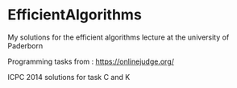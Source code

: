 # EfficientAlgorithms
My solutions for the efficient algorithms lecture at the university of Paderborn

Programming tasks from : https://onlinejudge.org/

ICPC 2014 solutions for task C and K
